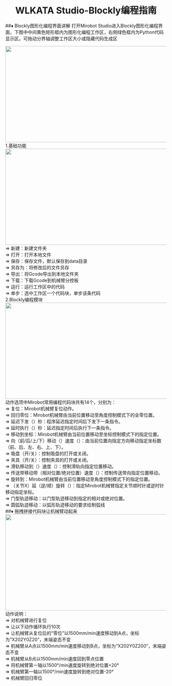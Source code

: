 # <center>WLKATA Studio-Blockly编程指南</center>
##&diams; Blockly图形化编程界面讲解
打开Mirobot Studio进入Blockly图形化编程界面，下图中中间黄色矩形框内为图形化编程工作区，右侧绿色框内为Python代码显示区。可拖动分界轴调整工作区大小或隐藏代码生成区
<center><img src="https://github.com/wlkata/Picture/blob/master/7/7-1.png?raw=true" width="600" height="300" > </center>
1.基础功能
<center><img src="https://github.com/wlkata/Picture/blob/master/7/7-2.png?raw=true" width="600" height="300" > </center>
&rArr; 新建：新建文件夹<br/>
&rArr; 打开：打开本地文件<br/>
&rArr; 保存：保存文件，默认保存到data目录<br/>
&rArr; 另存为：将修改后的文件另存<br/>
&rArr; 导出：将Gcode导出到本地文件夹<br/>
&rArr; 下载：下载Gcode到机械臂分控板<br/>
&rArr; 运行：运行工作区中的代码<br/>
&rArr; 单步：选中工作区一个代码块，单步该条代码<br/>
2.Blockly编程模块
<center><img src="https://github.com/wlkata/Picture/blob/master/7/7-3.png?raw=true" width="600" height="300" > </center>
动作选项中Mirobot常用编程代码块共有14个，分别为：<br/>
&rArr; 复位：Mirobot机械臂复位动作。<br/>
&rArr; 回归零位：Mirobot机械臂由当前位置移动至角度控制模式下的全零位置。<br/>
&rArr; 延迟下发（）秒：程序延迟指定时间后下发下一条指令。<br/>
&rArr; 延时执行（）秒：延迟指定时间后执行下一条指令。<br/>
&rArr; 移动到坐标：Mirobot机械臂由当前位置移动至坐标控制模式下的指定位置。<br/>
&rArr; 向（前/后/上/下）移动（）速度（）：由当前位置向指定方向移动指定坐标数（前、后、左、右、上、下）。<br/>
&rArr; 吸盘（开/关）：控制吸盘的打开或关闭。<br/>
&rArr; 夹具（开/关）：控制夹具的打开或关闭。<br/>
&rArr; 滑轨移动到（）速度（）：控制滑轨向指定位置移动。<br/>
&rArr; 传送带移动带（相对位置/绝对位置）速度（）：控制传送带向指定位置移动。<br/>
&rArr; 旋转到：Mirobot机械臂由当前位置移动至角度控制模式下的指定位置。<br/>
&rArr; （关节X）延（逆/顺）旋转（）：指定Mirobot机械臂指定关节顺时针或逆时针移动指定坐标。<br/>
&rArr; 门型轨迹移动：以门型轨迹移动到指定的相对或绝对位置。<br/>
&rArr; 圆弧轨迹移动：以弧形轨迹移动的要求绘制弧线<br/>
##&diams; 拖拽拼接代码块让机械臂动起来
<center><img src="https://github.com/wlkata/Picture/blob/master/7/7-4.png?raw=true" width="600" height="300" > </center>
动作说明：<br/>
&rArr; 对机械臂进行复位<br/>
&rArr; 让以下动作循环执行10次<br/>
&rArr; 让机械臂从复位后的“零位”以1500mm/min速度移动到A点，坐标为“X202Y0Z20”，末端姿态不变<br/>
&rArr; 机械臂从A点以1500mm/min速度移动到B点，坐标为“X202Y0Z200”，末端姿态不变<br/>
&rArr; 机械臂从B点以1500mm/min速度回到零点位置<br/>
&rArr; 将机械臂第一轴以1500°/min速度旋转到绝对位置+20°<br/>
&rArr; 机械臂第一轴以1500°/min速度旋转到绝对位置-20°<br/>
&rArr; 机械臂回归零位<br/>



